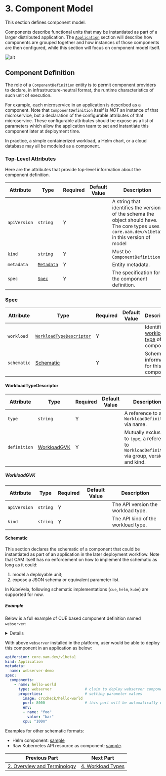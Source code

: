 # 3. Component Model

This section defines component model.

Components describe functional units that may be instantiated as part of a larger distributed application. The [`Application`](7.application.md) section will describe how components are grouped together and how instances of those components are then configured, while this section will focus on component model itself.

![alt](./assets/modern_app.png)

## Component Definition

The role of a `ComponentDefinition` entity is to permit component providers to declare, in infrastructure-neutral format, the runtime characteristics of such unit of execution.

For example, each microservice in an application is described as a component. Note that `ComponentDefinition` itself is *NOT* an instance of that microservice, but a declaration of the configurable attributes of that microservice. These configurable attributes should be expose as a list of parameters which allow the application team to set and instantiate this component later at deployment time.

In practice, a simple containerized workload, a Helm chart, or a cloud database may all be modeled as a component.

### Top-Level Attributes

Here are the attributes that provide top-level information about the component definition.

| Attribute    | Type                                                 | Required | Default Value | Description                                                                                                                                    |
| ------------ | ---------------------------------------------------- | -------- | ------------- | ---------------------------------------------------------------------------------------------------------------------------------------------- |
| `apiVersion` | `string`                                             | Y        |               | A string that identifies the version of the schema the object should have. The core types uses `core.oam.dev/v1beta1` in this version of model |
| `kind`       | `string`                                             | Y        |               | Must be `ComponentDefinition`                                                                                                                  |
| `metadata`   | [`Metadata`](2.overview_and_terminology.md#metadata) | Y        |               | Entity metadata.                                                                                                                               |
| `spec`       | [`Spec`](#spec)                                      | Y        |               | The specification for the component definition.                                                                                                |

### Spec

| Attribute   | Type                                                | Required | Default Value | Description                                                           |
| ----------- | --------------------------------------------------- | -------- | ------------- | --------------------------------------------------------------------- |
| `workload`  | [`WorkloadTypeDescriptor`](#workloadTypeDescriptor) | Y        |               | Identifier to [workload type](4.workload_types.md) of this component. |
| `schematic` | [Schematic](#schematic)                             | Y        |               | Schematic information for this component.                             |

#### WorkloadTypeDescriptor

| Attribute    | Type                        | Required | Default Value | Description                                                                                     |
| ------------ | --------------------------- | -------- | ------------- | ----------------------------------------------------------------------------------------------- |
| `type`       | `string`                    | Y        |               | A reference to a `WorkloadDefinition` via name.                                                 |
| `definition` | [WorkloadGVK](#workloadGVK) | Y        |               | Mutually exclusive to `type`, a reference to `WorkloadDefinition` via group, version, and kind. |

##### WorkloadGVK

| Attribute    | Type     | Required | Default Value | Description                        |
| ------------ | -------- | -------- | ------------- | ---------------------------------- |
| `apiVersion` | `string` | Y        |               | The API version the workload type. |
| `kind`       | `string` | Y        |               | The API kind of the workload type. |


#### Schematic

This section declares the schematic of a component that could be instantiated as part of an application in the later deployment workflow. Note that OAM itself has no enforcement on how to implement the schematic as long as it could:
  1. model a deployable unit;
  2. expose a JSON schema or equivalent parameter list.

In KubeVela, following schematic implementations (`cue`, `helm`, `kube`) are supported for now.

##### Example

Below is a full example of CUE based component definition named `webserver`:

<p>
<details>

```yaml
apiVersion: core.oam.dev/v1beta1
kind: ComponentDefinition
metadata:
  name: webserver
  annotations:
    definition.oam.dev/description: "webserver is a combo of Deployment + Service"
spec:
  workload:
    definition:
      apiVersion: apps/v1
      kind: Deployment
  schematic:
    cue:
      template: |
        output: {
            apiVersion: "apps/v1"
            kind:       "Deployment"
            spec: {
                selector: matchLabels: {
                    "app.oam.dev/component": context.name
                }
                template: {
                    metadata: labels: {
                        "app.oam.dev/component": context.name
                    }
                    spec: {
                        containers: [{
                            name:  context.name
                            image: parameter.image

                            if parameter["cmd"] != _|_ {
                                command: parameter.cmd
                            }

                            if parameter["env"] != _|_ {
                                env: parameter.env
                            }

                            if context["config"] != _|_ {
                                env: context.config
                            }

                            ports: [{
                                containerPort: parameter.port
                            }]

                            if parameter["cpu"] != _|_ {
                                resources: {
                                    limits:
                                        cpu: parameter.cpu
                                    requests:
                                        cpu: parameter.cpu
                                }
                            }
                        }]
                }
                }
            }
        }
        // an extra template
        outputs: service: {
            apiVersion: "v1"
            kind:       "Service"
            spec: {
                selector: {
                    "app.oam.dev/component": context.name
                }
                ports: [
                    {
                        port:       parameter.port
                        targetPort: parameter.port
                    },
                ]
            }
        }
        parameter: {
            image: string
            cmd?: [...string]
            port: *80 | int
            env?: [...{
                name:   string
                value?: string
                valueFrom?: {
                    secretKeyRef: {
                        name: string
                        key:  string
                    }
                }
            }]
            cpu?: string
        }
```

</details>
</p>

With above `webserver` installed in the platform, user would be able to deploy this component in an application as below:

```yaml
apiVersion: core.oam.dev/v1beta1
kind: Application
metadata:
  name: webserver-demo
spec:
  components:
    - name: hello-world
      type: webserver               # claim to deploy webserver component definition
      properties:                   # setting parameter values
        image: crccheck/hello-world
        port: 8000                  # this port will be automatically exposed to public
        env:
        - name: "foo"
          value: "bar"
        cpu: "100m"
```
Examples for other schematic formats:

- Helm component: [sample](https://kubevela.io/docs/next/end-user/components/helm)
- Raw Kubernetes API resource as component: [sample](https://kubevela.io/docs/next/end-user/components/cue/raw).

| Previous Part                                                | Next Part                                |
| ------------------------------------------------------------ | ---------------------------------------- |
| [2. Overview and Terminology](2.overview_and_terminology.md) | [4. Workload Types](4.workload_types.md) | 
